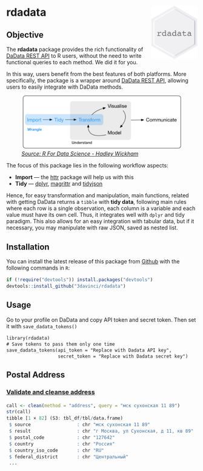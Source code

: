 
<!-- README.md is generated from README.Rmd. Please edit that file -->

# rdadata<img src="man/figures/logo.png" align="right" height=140/>

## Objective

The **rdadata** package provides the rich functionality of [DaData REST
API](https://dadata.ru/api/) to R users, without the need to write
functional queries to each method. We did it for you.

In this way, users benefit from the best features of both platforms.
More specifically, the package is a wrapper around [DaData REST
API](https://dadata.ru/api/), allowing users to easily integrate with
DaData methods.

<figure>
<img src="man/figures/wrangle.png" style="width:469px;height=184px">
<figcaption>
<a href="https://r4ds.had.co.nz/"><i>Source: R For Data Science - Hadley
Wickham</i></a>
</figcaption>
</figure>

The focus of this package lies in the following workflow aspects:

-   **Import** — the
    [httr](https://cran.r-project.org/web/packages/httr/vignettes/quickstart.html)
    package will help us with this
-   **Tidy** — [dplyr](https://dplyr.tidyverse.org/),
    [magrittr](https://cran.r-project.org/web/packages/magrittr/vignettes/magrittr.html)
    and
    [tidyjson](https://cran.r-project.org/web/packages/tidyjson/vignettes/introduction-to-tidyjson.html)

Hence, for easy transformation and manipulation, main functions, related
with getting DaData returns a `tibble` with **tidy data**, following
main rules where each row is a single observation, each column is a
variable and each value must have its own cell. Thus, it integrates well
with `dplyr` and tidy paradigm. This also allows for an easy integration
with tabular data, but if it necessary, you may manipulate with raw
JSON, saved as nested list.

## Installation

You can install the latest release of this package from
[Github](https://github.com/3davinci/rdadata) with the following
commands in `R`:

``` r
if (!require("devtools")) install.packages("devtools")
devtools::install_github("3davinci/rdadata")
```

## Usage

Go to your profile on DaData and copy API token and secret token. Then
set it with `save_dadata_tokens()`

    library(rdadata)
    # Save tokens to pass them only one time
    save_dadata_tokens(api_token = "Replace with Dadata API key",
                       secret_token = "Replace with Dadata secret key")

## Postal Address

### [Validate and cleanse address](https://dadata.ru/api/clean/address/)

``` r
call <- clean(method = "address", query = "мск сухонская 11 89")
str(call)
tibble [1 × 82] (S3: tbl_df/tbl/data.frame)
 $ source                 : chr "мск сухонская 11 89"
 $ result                 : chr "г Москва, ул Сухонская, д 11, кв 89"
 $ postal_code            : chr "127642"
 $ country                : chr "Россия"
 $ country_iso_code       : chr "RU"
 $ federal_district       : chr "Центральный"
 ...
```
